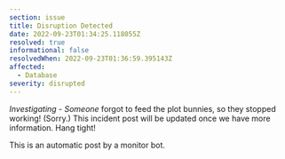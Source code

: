```yaml
---
section: issue
title: Disruption Detected
date: 2022-09-23T01:34:25.118055Z
resolved: true
informational: false
resolvedWhen: 2022-09-23T01:36:59.395143Z
affected:
  - Database
severity: disrupted
---
```

*Investigating* - _Someone_ forgot to feed the plot bunnies, so they stopped working! (Sorry.) This incident post will be updated once we have more information. Hang tight!

This is an automatic post by a monitor bot.
        